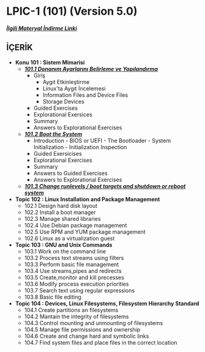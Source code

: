 # LPIC-1 (101) (Version 5.0)
***[İlgili Materyal İndirme Linki](https://learning.lpi.org/en/learning-materials/101-500/)***

## İÇERİK

 - **Konu 101 : Sistem Mimarisi**
   - ***[101.1 Donanım Ayarlarını Belirleme ve Yapılandırma](https://github.com/cuneytcorbaci/LPIC-1-LPIC-1-Exam-101---Linux-Professional/blob/main/Topic_101_System%20Architecture/101_1%20Determine%20and%20Configure%20Hardware%20Settings.md)***
        -  Giriş
           - Aygıt Etkinleştirme
           - Linux'ta Aygıt İncelemesi
           - Information Files and Device Files
           - Storage Devices
        - Guided Exercises
        - Explorational Exersices
        - Summary
        - Answers to Explorational Exercises
   - ***[101.2 Boot the System](https://github.com/cuneytcorbaci/LPIC-1-LPIC-1-Exam-101---Linux-Professional/blob/main/Topic_101_System%20Architecture/101_2%20Linux%20Installation%20and%20Package%20Management.md)***
      -   Introduction
         - BIOS or UEFI
         - The Bootloader
         - System Initialization
         - Initialization Inspection
      - Guided Exersicises
      - Explorational Exercises
      - Summary
      - Answers to Guided Exercises
      - Answers to Explorational Exercises
   - ***[101.3 Change runlevels / boot targets and shutdown or reboot system](https://github.com/cuneytcorbaci/LPIC-1-LPIC-1-Exam-101---Linux-Professional/blob/main/Topic_101_System%20Architecture/101_3%20Change%20runlevels_boot%20targets%20and%20shutdown%20or%20reboot%20system.md)***
 - **Topic 102 : Linux Installation and Package Management**
   - 102.1 Design hard disk layout
   - 102.2 Install a boot manager
   - 102.3 Manage shared libraries
   - 102.4 Use Debian package management
   - 102.5 Use RPM and YUM package management
   - 102.6 Linux as a virtualization guest
 - **Topic 103 : GNU and Unix Commands**
   - 103.1 Work on the command line
   - 103.2 Process text streams using filters
   - 103.3 Perform basic file management
   - 103.4 Use streams,pipes and redirects
   - 103.5 Create,monitor and kill precesses
   - 103.6 Modify process execution priorities
   - 103.7 Search text using regular expressions
   - 103.8 Basic file editing
 - **Topic 104 : Devices, Linux Filesystems, Filesystem Hierarchy Standard**
   - 104.1 Create partitions an filesystems
   - 104.2 Mantain the integrity of filesystems
   - 104.3 Control mounting and unmounting of filesystems
   - 104.5 Manage file permissions and ownership
   - 104.6 Create and change hard and symbolic links
   - 104.7 Find system files and place files in the correct location





[def]: https://github.com/cuneytcorbaci/LPIC-1-LPIC-1-Exam-101---Linux-Professional/blob/main/Topic_101_System%20Architecture/101_2%20Linux%20Installation%20and%20Package%20Management.md